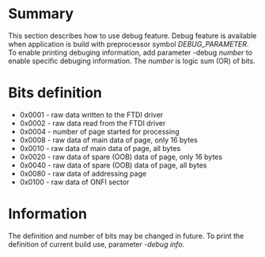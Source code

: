 # Summary
This section describes how to use debug feature.
Debug feature is available when application is build with preprocessor symbol *DEBUG_PARAMETER*. To enable printing debuging information, add parameter -debug *number* to enable specific debuging information. The *number* is logic sum (OR) of bits.

# Bits definition
* 0x0001 - raw data written to the FTDI driver
* 0x0002 - raw data read from the FTDI driver
* 0x0004 - number of page started for processing
* 0x0008 - raw data of main data of page, only 16 bytes
* 0x0010 - raw data of main data of page, all bytes
* 0x0020 - raw data of spare (OOB) data of page, only 16 bytes
* 0x0040 - raw data of spare (OOB) data of page, all bytes
* 0x0080 - raw data of addressing page
* 0x0100 - raw data of ONFI sector

# Information
The definition and number of bits may be changed in future. To print the definition of current build use, parameter *-debug info*. 

